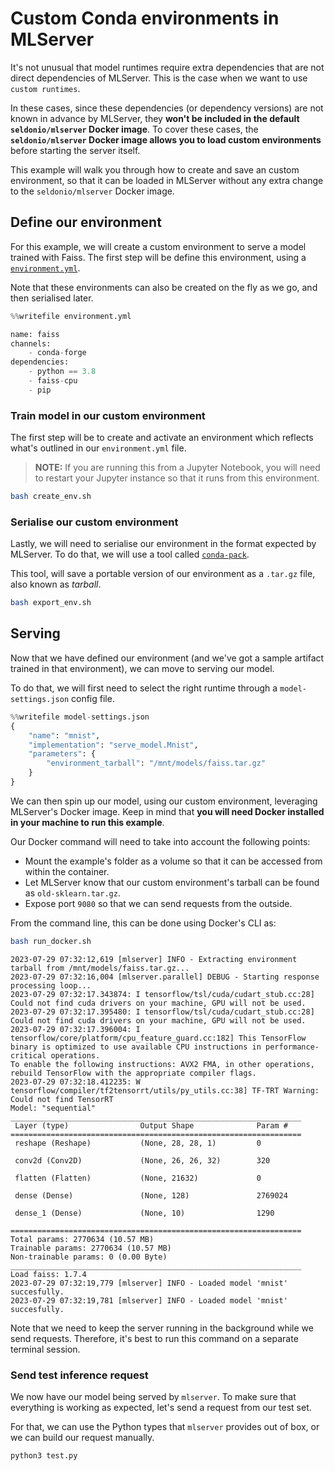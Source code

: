 # Custom Conda environments in MLServer

It's not unusual that model runtimes require extra dependencies that are not direct dependencies of MLServer. This is the case when we want to use `custom runtimes`.

In these cases, since these dependencies (or dependency versions) are not known in advance by MLServer, they **won't be included in the default `seldonio/mlserver` Docker image**.
To cover these cases, the **`seldonio/mlserver` Docker image allows you to load custom environments** before starting the server itself.

This example will walk you through how to create and save an custom environment, so that it can be loaded in MLServer without any extra change to the `seldonio/mlserver` Docker image. 

## Define our environment

For this example, we will create a custom environment to serve a model trained with Faiss. 
The first step will be define this environment, using a [`environment.yml`](https://docs.conda.io/projects/conda/en/latest/user-guide/tasks/manage-environments.html#create-env-file-manually). 

Note that these environments can also be created on the fly as we go, and then serialised later.


```python
%%writefile environment.yml

name: faiss
channels:
    - conda-forge
dependencies:
    - python == 3.8
    - faiss-cpu
    - pip
```

### Train model in our custom environment

The first step will be to create and activate an environment which reflects what's outlined in our `environment.yml` file.

> **NOTE:** If you are running this from a Jupyter Notebook, you will need to restart your Jupyter instance so that it runs from this environment.


```bash
bash create_env.sh
```

### Serialise our custom environment

Lastly, we will need to serialise our environment in the format expected by MLServer.
To do that, we will use a tool called [`conda-pack`](https://conda.github.io/conda-pack/).

This tool, will save a portable version of our environment as a `.tar.gz` file, also known as _tarball_.


```bash
bash export_env.sh
```

## Serving 

Now that we have defined our environment (and we've got a sample artifact trained in that environment), we can move to serving our model.

To do that, we will first need to select the right runtime through a `model-settings.json` config file.


```python
%%writefile model-settings.json
{
    "name": "mnist",
    "implementation": "serve_model.Mnist",
    "parameters": {
        "environment_tarball": "/mnt/models/faiss.tar.gz"
    }
}
```

We can then spin up our model, using our custom environment, leveraging MLServer's Docker image.
Keep in mind that **you will need Docker installed in your machine to run this example**.

Our Docker command will need to take into account the following points:

- Mount the example's folder as a volume so that it can be accessed from within the container.
- Let MLServer know that our custom environment's tarball can be found as `old-sklearn.tar.gz`.
- Expose port `9080` so that we can send requests from the outside. 

From the command line, this can be done using Docker's CLI as:

```bash
bash run_docker.sh
```

```
2023-07-29 07:32:12,619 [mlserver] INFO - Extracting environment tarball from /mnt/models/faiss.tar.gz...
2023-07-29 07:32:16,004 [mlserver.parallel] DEBUG - Starting response processing loop...
2023-07-29 07:32:17.343874: I tensorflow/tsl/cuda/cudart_stub.cc:28] Could not find cuda drivers on your machine, GPU will not be used.
2023-07-29 07:32:17.395480: I tensorflow/tsl/cuda/cudart_stub.cc:28] Could not find cuda drivers on your machine, GPU will not be used.
2023-07-29 07:32:17.396004: I tensorflow/core/platform/cpu_feature_guard.cc:182] This TensorFlow binary is optimized to use available CPU instructions in performance-critical operations.
To enable the following instructions: AVX2 FMA, in other operations, rebuild TensorFlow with the appropriate compiler flags.
2023-07-29 07:32:18.412235: W tensorflow/compiler/tf2tensorrt/utils/py_utils.cc:38] TF-TRT Warning: Could not find TensorRT
Model: "sequential"
_________________________________________________________________
 Layer (type)                Output Shape              Param #   
=================================================================
 reshape (Reshape)           (None, 28, 28, 1)         0         
                                                                 
 conv2d (Conv2D)             (None, 26, 26, 32)        320       
                                                                 
 flatten (Flatten)           (None, 21632)             0         
                                                                 
 dense (Dense)               (None, 128)               2769024   
                                                                 
 dense_1 (Dense)             (None, 10)                1290      
                                                                 
=================================================================
Total params: 2770634 (10.57 MB)
Trainable params: 2770634 (10.57 MB)
Non-trainable params: 0 (0.00 Byte)
_________________________________________________________________
Load faiss: 1.7.4
2023-07-29 07:32:19,779 [mlserver] INFO - Loaded model 'mnist' succesfully.
2023-07-29 07:32:19,781 [mlserver] INFO - Loaded model 'mnist' succesfully.
```

Note that we need to keep the server running in the background while we send requests.
Therefore, it's best to run this command on a separate terminal session.

### Send test inference request

We now have our model being served by `mlserver`.
To make sure that everything is working as expected, let's send a request from our test set.

For that, we can use the Python types that `mlserver` provides out of box, or we can build our request manually.


```python
python3 test.py
```
